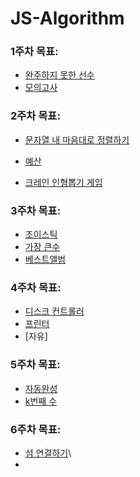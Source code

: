 # JS-Algorithm
### 1주차 목표: 
  - [완주하지 못한 선수](https://programmers.co.kr/learn/courses/30/lessons/42576)
  - [모의고사](https://programmers.co.kr/learn/courses/30/lessons/42840)
### 2주차 목표: 
  - [문자열 내 마음대로 정렬하기](https://programmers.co.kr/learn/courses/30/lessons/12915)

  - [예산](https://programmers.co.kr/learn/courses/30/lessons/12982)

  - [크레인 인형뽑기 게임](https://programmers.co.kr/learn/courses/30/lessons/64061)
### 3주차 목표:
  - [조이스틱](https://programmers.co.kr/learn/courses/30/lessons/42860?language=javascript)
  - [가장 큰수](https://programmers.co.kr/learn/courses/30/lessons/42746?language=javascript)
  - [베스트앨범](https://programmers.co.kr/learn/courses/30/lessons/42579?language=javascript)
### 4주차 목표:
  - [디스크 컨트롤러](https://programmers.co.kr/learn/courses/30/lessons/42627?language=javascript)
  - [프린터](https://programmers.co.kr/learn/courses/30/lessons/42587?language=javascript)
  - [자유]
### 5주차 목표:
  - [자동완성](https://programmers.co.kr/learn/courses/30/lessons/17685)
  - [k번째 수](https://programmers.co.kr/learn/courses/30/lessons/42748?language=javascript)
### 6주차 목표:
  - [섬 연결하기](https://programmers.co.kr/learn/courses/30/lessons/42861?language=javascript)\
  - 
